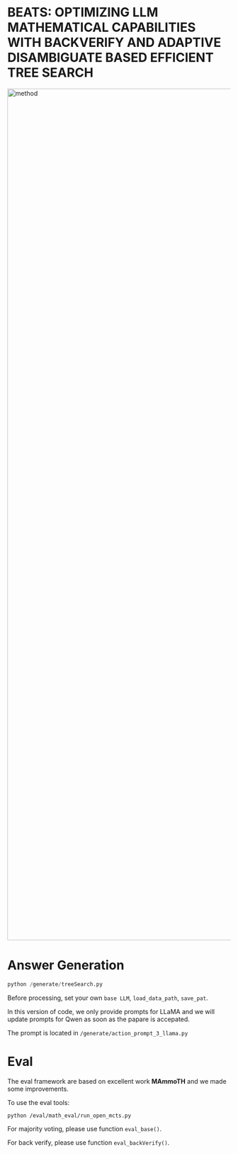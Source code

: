 # BEATS: OPTIMIZING LLM MATHEMATICAL CAPABILITIES WITH BACKVERIFY AND ADAPTIVE DISAMBIGUATE BASED EFFICIENT TREE SEARCH

<img width="1919" alt="method" src="https://github.com/user-attachments/assets/0298f0ac-48d1-4ef6-ac49-75d5b18138ae">


# Answer Generation

```python
python /generate/treeSearch.py
```
Before processing, set your own `base LLM`, `load_data_path`, `save_pat`.

In this version of code, we only provide prompts for LLaMA and we will update prompts for Qwen as soon as the papare is accepated.

The prompt is located in `/generate/action_prompt_3_llama.py`

# Eval
The eval framework are based on excellent work **MAmmoTH** and we made some improvements. 

To use the eval tools:
```
python /eval/math_eval/run_open_mcts.py
```

For majority voting, please use function `eval_base()`.

For back verify, please use function `eval_backVerify()`.
